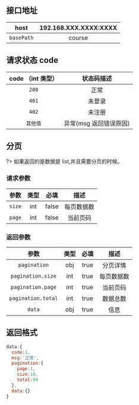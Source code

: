 <!-- index_ke.md -->

## 接口地址

| host       | 192.168.XXX.XXXX:XXXX |
| ---------- | :-------------------: |
| `basePath` |        course         |

## 请求状态 code

| code （int 类型） |       状态码描述       |
| :---------------: | :--------------------: |
|       `200`       |          正常          |
|       `401`       |         未登录         |
|       `402`       |         未注册         |
|     `其他值`      | 异常(msg 返回错误原因) |

## 分页

?> 如果返回的是数据是 list,并且需要分页的时候。

### 请求参数

|  参数  | 类型 | 必填  |    描述    |
| :----: | :--: | :---: | :--------: |
| `size` | int  | false | 每页数据数 |
| `page` | int  | false |  当前页码  |

### 返回参数

|        参数        | 类型 | 必填 |    描述    |
| :----------------: | :--: | :--: | :--------: |
|    `pagination`    | obj  | true |  分页详情  |
| `pagination.size`  | int  | true | 每页数据数 |
| `pagination.page`  | int  | true |  当前页码  |
| `pagination.total` | int  | true |  数据总数  |
|       `data`       | obj  | true |    信息    |

## 返回格式

```js
data:{
  code:1,
  msg:'正常',
  pagination:{
    page:1,
    size:10,
    total:99
  },
  data:{}
}

```
